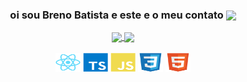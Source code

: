 <div>
  <h3 align="center">oi sou Breno Batista e este e o meu contato
    <a href="https://www.linkedin.com/in/brenobatistadevs/" rel="nofollow">
      <img align="center" src="https://camo.githubusercontent.com/c00f87aeebbec37f3ee0857cc4c20b21fefde8a96caf4744383ebfe44a47fe3f/68747470733a2f2f696d672e736869656c64732e696f2f62616467652f2d4c696e6b6564496e2d2532333030373742353f7374796c653d666f722d7468652d6261646765266c6f676f3d6c696e6b6564696e266c6f676f436f6c6f723d7768697465" data-canonical-src="https://img.shields.io/badge/-LinkedIn-%230077B5?style=for-the-badge&amp;logo=linkedin&amp;logoColor=white" style="max-width: 100%;" />
    </a>
  </h3>
</div>

<div align="center">
  <a href="https://github.com/brenoob/github-readme-stats">  
    <img align="center" src="https://github-readme-stats.vercel.app/api?username=brenoob&show_icons=true&theme=tokyonight" height="200px" />
  </a>
  <a href="https://github.com/brenoob/github-readme-stats">
    <img align="center" src="https://github-readme-stats.vercel.app/api/top-langs/?username=brenoob&show_icons=true&theme=tokyonight&layout=compact" height="200px"/>
  </a>
</div>
<div align="center">
  </br>
  <img alt="breno-React" height="30" width="40" src="https://raw.githubusercontent.com/devicons/devicon/master/icons/react/react-original.svg" target="_blank" style="max-width: 100%;"/>

  <img alt="breno-Ts" height="30" width="40" src="https://raw.githubusercontent.com/devicons/devicon/master/icons/typescript/typescript-plain.svg" target="_blank" style="max-width: 100%;"/>

  <img alt="breno-Js" height="30" width="40" src="https://raw.githubusercontent.com/devicons/devicon/master/icons/javascript/javascript-plain.svg" target="_blank" style="max-width: 100%;"/>
    
  <img alt="breno-CSS" height="30" width="40" src="https://raw.githubusercontent.com/devicons/devicon/master/icons/css3/css3-original.svg" target="_blank" style="max-width: 100%;"/>

  <img alt="breno-HTML" height="30" width="40" src="https://raw.githubusercontent.com/devicons/devicon/master/icons/html5/html5-original.svg" target="_blank" style="max-width: 100%;"/>
  </br>
</div>
  
<!---
brenoob/brenoob is a ✨ special ✨ repository because its `README.md` (this file) appears on your GitHub profile.
You can click the Preview link to take a look at your changes.
--->
  
